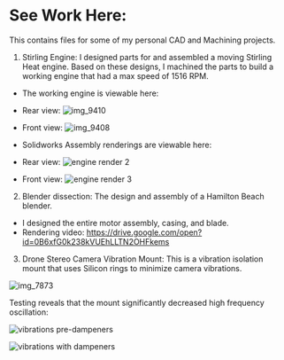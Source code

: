 # See Work Here:
This contains files for some of my personal CAD and Machining projects. 

1) Stirling Engine: I designed parts for and assembled a moving Stirling Heat engine. Based on these designs, I machined the parts to build a working engine that had a max speed of 1516 RPM. 

- The working engine is viewable here: 
- Rear view: 
![img_9410](https://user-images.githubusercontent.com/12130094/29476900-edd02080-841a-11e7-9f9e-981696a112fb.jpg)

- Front view: 
![img_9408](https://user-images.githubusercontent.com/12130094/29476917-fd9f4b6c-841a-11e7-863b-6e46997f2eef.jpg)


- Solidworks Assembly renderings are viewable here:
- Rear view: 
![engine render 2](https://user-images.githubusercontent.com/12130094/29476926-06f9c232-841b-11e7-8a9b-15bbf062ee02.JPG)

- Front view:
![engine render 3](https://user-images.githubusercontent.com/12130094/29476935-0e20c81c-841b-11e7-89c0-08b21e68afb8.JPG)

2) Blender dissection: The design and assembly of a Hamilton Beach blender.
- I designed the entire motor assembly, casing, and blade.
- Rendering video: https://drive.google.com/open?id=0B6xfG0k238kVUEhLLTN2OHFkems

3) Drone Stereo Camera Vibration Mount: This is a vibration isolation mount that uses Silicon rings to minimize camera vibrations. 

![img_7873](https://user-images.githubusercontent.com/12130094/29478726-3500373a-8423-11e7-8506-ed60c1e41fc9.JPG)

Testing reveals that the mount significantly decreased high frequency oscillation:

![vibrations pre-dampeners](https://user-images.githubusercontent.com/12130094/29478816-c330b250-8423-11e7-8021-fe0146a48b30.jpg)

![vibrations with dampeners](https://user-images.githubusercontent.com/12130094/29478821-c8b28776-8423-11e7-87ca-3d91fb41dd13.jpg)




  


